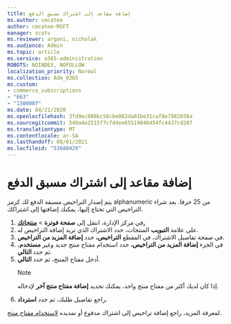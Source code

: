```yaml
---
title: إضافة مقاعد إلى اشتراك مسبق الدفع
ms.author: cmcatee
author: cmcatee-MSFT
manager: scotv
ms.reviewer: argani, nicholak
ms.audience: Admin
ms.topic: article
ms.service: o365-administration
ROBOTS: NOINDEX, NOFOLLOW
localization_priority: Normal
ms.collection: Adm_O365
ms.custom:
- commerce_subscriptions
- "663"
- "1500007"
ms.date: 04/21/2020
ms.openlocfilehash: 3fd9ec088bc58cbe062da01be31caf8e7982038a
ms.sourcegitcommit: 540a4e2515f7cfddee65519046454fc4437cd287
ms.translationtype: MT
ms.contentlocale: ar-SA
ms.lasthandoff: 08/01/2021
ms.locfileid: "53680429"
---
```

# <a name="add-seats-to-a-prepaid-subscription"></a>إضافة مقاعد إلى اشتراك مسبق الدفع

يتم إصدار التراخيص مسبقة الدفع لك كرمز alphanumeric من 25 حرفا. بعد شراء التراخيص التي تحتاج إليها، يمكنك إضافتها إلى اشتراكك.

1. في مركز الإدارة، انتقل إلى **صفحة فوترة**  >  **[منتجاتك.](https://go.microsoft.com/fwlink/p/?linkid=842054)**
2. على علامة **التبويب** المنتجات، حدد الاشتراك الذي تريد إضافة التراخيص له.
3. في صفحة تفاصيل الاشتراك، في المقطع **التراخيص،** حدد **إضافة المزيد من التراخيص**.
4. في الجزء **إضافة المزيد من التراخيص،** حدد استخدام مفتاح منتج جديد وغير **مستخدم**، ثم حدد **التالي**.
5. أدخل مفتاح المنتج، ثم حدد **التالي**.
    > [!NOTE]
    > إذا كان لديك أكثر من مفتاح منتج واحد، يمكنك تحديد **إضافة مفتاح منتج آخر** لإدخاله.
6. راجع تفاصيل طلبك، ثم حدد **استرداد**.

لمعرفة المزيد، راجع إضافة تراخيص إلى اشتراك مدفوع أو تمديده [لاستخدام مفتاح منتج](https://docs.microsoft.com/microsoft-365/commerce/licenses/add-licenses-using-product-key).